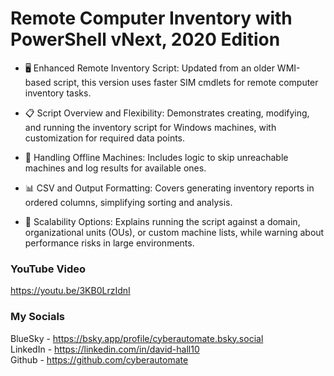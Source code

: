 # Remote Computer Inventory with PowerShell vNext, 2020 Edition

- 🖥️ Enhanced Remote Inventory Script: Updated from an older WMI-based script, this version uses faster SIM cmdlets for remote computer inventory tasks.

- 📋 Script Overview and Flexibility: Demonstrates creating, modifying, and running the inventory script for Windows machines, with customization for required data points.

- 🔄 Handling Offline Machines: Includes logic to skip unreachable machines and log results for available ones.

- 📊 CSV and Output Formatting: Covers generating inventory reports in ordered columns, simplifying sorting and analysis.

- 🔧 Scalability Options: Explains running the script against a domain, organizational units (OUs), or custom machine lists, while warning about performance risks in large environments.

### YouTube Video ###
https://youtu.be/3KB0LrzIdnI

### My Socials ###
BlueSky - https://bsky.app/profile/cyberautomate.bsky.social<br/>
LinkedIn - https://linkedin.com/in/david-hall10 <br/>
Github - https://github.com/cyberautomate